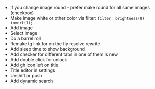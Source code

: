 - If you change image round - prefer make round for all same images (checkbox)
- Make image white or other color via filter: `filter: brightness(0) invert(1);`
- Add image
- Select Image
- Do a barrel roll
- Remake tg link for on the fly resolve rewrite
- Add sleep time to show background
- Add checker for different tabs in one of them is new
- Add double click for unlock
- Add gh icon left on title
- Title editor in settings
- Unshift or push
- Add dynamic search
